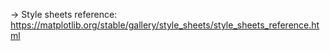 -> Style sheets reference:<br>
https://matplotlib.org/stable/gallery/style_sheets/style_sheets_reference.html
